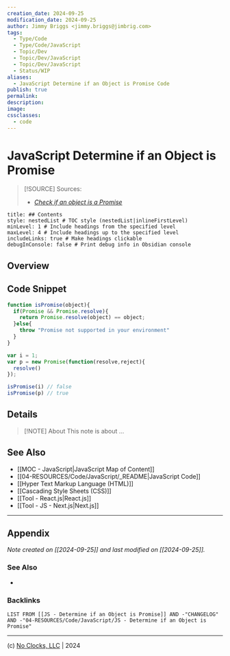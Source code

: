 ```yaml
---
creation_date: 2024-09-25
modification_date: 2024-09-25
author: Jimmy Briggs <jimmy.briggs@jimbrig.com>
tags:
  - Type/Code
  - Type/Code/JavaScript
  - Topic/Dev
  - Topic/Dev/JavaScript
  - Topic/Dev/JavaScript
  - Status/WIP
aliases:
  - JavaScript Determine if an Object is Promise Code
publish: true
permalink:
description:
image:
cssclasses:
  - code
---
```


# JavaScript Determine if an Object is Promise

> [!SOURCE] Sources:
> - *[Check if an object is a Promise](https://gist.github.com/MarkoCen/ec27b8cd42855fde8a245d43b7b081d0)*

```table-of-contents
title: ## Contents 
style: nestedList # TOC style (nestedList|inlineFirstLevel)
minLevel: 1 # Include headings from the specified level
maxLevel: 4 # Include headings up to the specified level
includeLinks: true # Make headings clickable
debugInConsole: false # Print debug info in Obsidian console
```

## Overview



## Code Snippet

```javascript
function isPromise(object){
  if(Promise && Promise.resolve){
    return Promise.resolve(object) == object;
  }else{
    throw "Promise not supported in your environment"
  }
}

var i = 1;
var p = new Promise(function(resolve,reject){
  resolve()
});

isPromise(i) // false
isPromise(p) // true
```

## Details

> [!NOTE] About
> This note is about ...

## See Also

- [[MOC - JavaScript|JavaScript Map of Content]]
- [[04-RESOURCES/Code/JavaScript/_README|JavaScript Code]]
- [[Hyper Text Markup Language (HTML)]]
- [[Cascading Style Sheets (CSS)]]
- [[Tool - React.js|React.js]]
- [[Tool - JS - Next.js|Next.js]]

***

## Appendix

*Note created on [[2024-09-25]] and last modified on [[2024-09-25]].*

### See Also

- 

### Backlinks

```dataview
LIST FROM [[JS - Determine if an Object is Promise]] AND -"CHANGELOG" AND -"04-RESOURCES/Code/JavaScript/JS - Determine if an Object is Promise"
```

***

(c) [No Clocks, LLC](https://github.com/noclocks) | 2024